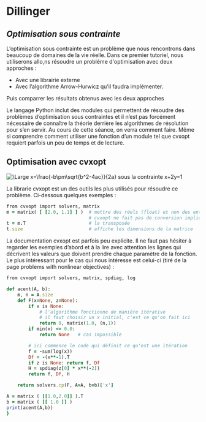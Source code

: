 
# Dillinger
## _Optimisation sous contrainte_



L’optimisation sous contrainte est un problème que nous rencontrons dans beaucoup de domaines de la vie réelle. Dans ce premier tutoriel, nous utiliserons allo,ns résoudre un probléme d'optimisation avec deux approches :  

- Avec une librairie externe
- Avec l’algorithme Arrow-Hurwicz qu’il faudra implémenter. 

Puis comparrer les résultats obtenus avec les deux approches

Le langage Python inclut des modules qui permettent de résoudre des problèmes d’optimisation sous contraintes et il n’est pas forcément nécessaire de connaître la théorie derrière les algorithmes de résolution pour s’en servir. Au cours de cette séance, on verra comment faire. Même si comprendre comment utiliser une fonction d’un module tel que cvxopt requiert parfois un peu de temps et de lecture.


## Optimisation avec cvxopt

![\Large x=\frac{-b\pm\sqrt{b^2-4ac}}{2a}](https://latex.codecogs.com/svg.latex?\Large&space;min_{xy}={x^2+x^2+y^2-xy+y}) 
sous la contrainte x+2y=1

La librarie cvxopt est un des outils les plus utilisés pour résoudre ce problème. 
Ci-dessous quelques exemples :
```ruby
from cvxopt import solvers, matrix
m = matrix( [ [2.0, 1.1] ] )  # mettre des réels (float) et non des entiers
                              # cvxopt ne fait pas de conversion implicite
t = m.T                       # la transposée
t.size                        # affiche les dimensions de la matrice

```

La documentation cvxopt est parfois peu explicite. Il ne faut pas hésiter à regarder les exemples d’abord et à la lire avec attention les lignes qui décrivent les valeurs que doivent prendre chaque paramètre de la fonction. Le plus intéressant pour le cas qui nous intéresse est celui-ci (tiré de la page problems with nonlinear objectives) :

```ruby
from cvxopt import solvers, matrix, spdiag, log

def acent(A, b):
    m, n = A.size
    def F(x=None, z=None):
        if x is None:
            # l'algorithme fonctionne de manière itérative
            # il faut choisir un x initial, c'est ce qu'on fait ici
            return 0, matrix(1.0, (n,1))
        if min(x) <= 0.0:
            return None   # cas impossible

        # ici commence le code qui définit ce qu'est une itération
        f = -sum(log(x))
        Df = -(x**-1).T
        if z is None: return f, Df
        H = spdiag(z[0] * x**(-2))
        return f, Df, H

    return solvers.cp(F, A=A, b=b)['x']

A = matrix ( [[1.0,2.0]] ).T
b = matrix ( [[ 1.0 ]] )
print(acent(A,b))
}
```
